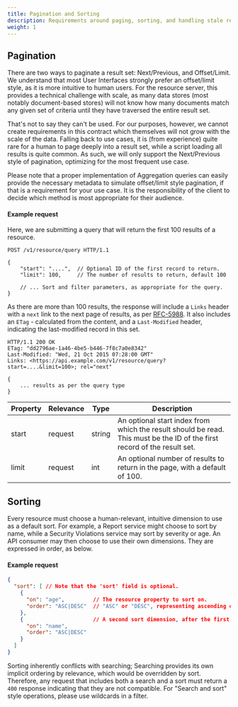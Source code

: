 ```yaml
---
title: Pagination and Sorting
description: Requirements around paging, sorting, and handling stale result sets.
weight: 1
---
```


## Pagination

There are two ways to paginate a result set: Next/Previous, and Offset/Limit. We understand that most User Interfaces
strongly prefer an offset/limit style, as it is more intuitive to human users. For the resource server, this provides a
technical challenge with scale, as many data stores (most notably document-based stores) will not know how many
documents match any given set of criteria until they have traversed the entire result set.

That's not to say they can't be used. For our purposes, however, we cannot create requirements in this contract which
themselves will not grow with the scale of the data. Falling back to use cases, it is (from experience) quite rare for
a human to page deeply into a result set, while a script loading all results is quite common. As such, we will only
support the Next/Previous style of pagination, optimizing for the most frequent use case.

Please note that a proper implementation of Aggregation queries can easily provide the necessary metadata to simulate
offset/limit style pagination, if that is a requirement for your use case. It is the responsibility of the client to
decide which method is most appropriate for their audience.

#### Example request

Here, we are submitting a query that will return the first 100 results of a resource.

```http
POST /v1/resource/query HTTP/1.1

{
    "start": "....",  // Optional ID of the first record to return.
    "limit": 100,     // The number of results to return, default 100

    // ... Sort and filter parameters, as appropriate for the query.
}
```

As there are more than 100 results, the response will include a `Links` header with a `next` link to the next page of
results, as per [RFC-5988](https://tools.ietf.org/html/rfc5988). It also includes an `ETag` - calculated from the
content, and a `Last-Modified` header, indicating the last-modified record in this set.

```http
HTTP/1.1 200 OK
ETag: "dd2796ae-1a46-4be5-b446-7f8c7a0e8342"
Last-Modified: "Wed, 21 Oct 2015 07:28:00 GMT"
Links: <https://api.example.com/v1/resource/query?start=....&limit=100>; rel="next"

{
    ... results as per the query type
}
```

| Property | Relevance | Type   | Description                                                                                                              |
|----------|-----------|--------|--------------------------------------------------------------------------------------------------------------------------|
| start    | request   | string | An optional start index from which the result should be read. This must be the ID of the first record of the result set. |
| limit    | request   | int    | An optional number of results to return in the page, with a default of 100.                                              |

## Sorting

Every resource must choose a human-relevant, intuitive dimension to use as a default sort. For example, a Report
service might choose to sort by name, while a Security Violations service may sort by severity or age. An API consumer
may then choose to use their own dimensions. They are expressed in order, as below.

#### Example request

```json
{
  "sort": [ // Note that the 'sort' field is optional.
    {
      "on": "age",         // The resource property to sort on.
      "order": "ASC|DESC"  // "ASC" or "DESC", representing ascending or descending sorts. Default is "ASC".
    },
    {                      // A second sort dimension, after the first is applied.
      "on": "name",
      "order": "ASC|DESC"
    }
  ]
}
```

Sorting inherently conflicts with searching; Searching provides its own implicit ordering by relevance, which would be
overridden by sort. Therefore, any request that includes both a search and a sort must return a `400` response
indicating that they are not compatible. For "Search and sort" style operations, please use wildcards in a filter.
